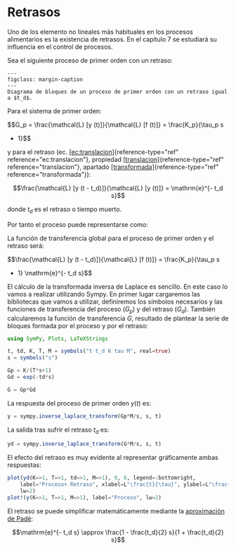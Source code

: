 # Retrasos

Uno de los elemento no lineales más habituales en los procesos
alimentarios es la existencia de retrasos. En el capítulo 7 se estudiará
su influencia en el control de procesos.

Sea el siguiente proceso de primer orden con un retraso:

```{figure} ./img/retraso.svg
---
figclass: margin-caption
---
Diagrama de bloques de un proceso de primer orden con un retraso igual a $t_d$.

```

Para el sistema de primer orden:

$$G_p = \frac{\mathcal{L} [y (t)]}{\mathcal{L} [f (t)]} = \frac{K_p}{\tau_p s
   + 1}$$ 
   
   y para el retraso (ec.
[\[ec:translacion\]](#ec:translacion){reference-type="ref"
reference="ec:translacion"}, propiedad
[\[translacion\]](#translacion){reference-type="ref"
reference="translacion"}, apartado
[\[transformada\]](#transformada){reference-type="ref"
reference="transformada"}):

$$\frac{\mathcal{L} [y (t - t_d)]}{\mathcal{L} [y (t)]} = \mathrm{e}^{- t_d s}$$

donde $t_d$ es el retraso o tiempo muerto.

Por tanto el proceso puede representarse como:

La función de transferencia global para el proceso de primer orden y el
retraso será:

$$\frac{\mathcal{L} [y (t - t_d)]}{\mathcal{L} [f (t)]} = \frac{K_p}{\tau_p s
   + 1} \mathrm{e}^{- t_d s}$$

El cálculo de la transformada inversa de Laplace es sencillo. En este caso lo vamos a realizar utilizando Sympy. En primer lugar cargaremos las bibliotecas que vamos a utilizar, definiremos los símbolos necesarios y las funciones de transferencia del proceso ($G_p$) y del retraso ($G_d$). También calcularemos la función de transferencia $G$, resultado de plantear la serie de bloques formada por el proceso y por el retraso:

```julia
using SymPy, Plots, LaTeXStrings

t, td, K, T, M = symbols("t t_d K tau M", real=true)
s = symbols("s")

Gp = K/(T*s+1)
Gd = exp(-td*s)

G = Gp*Gd
```

La respuesta del proceso de primer orden $y(t)$ es:

```julia
y = sympy.inverse_laplace_transform(Gp*M/s, s, t)
```

La salida tras sufrir el retraso $t_d$ es:

```julia
yd = sympy.inverse_laplace_transform(G*M/s, s, t)
```

El efecto del retraso es muy evidente al representar gráficamente ambas respuestas:

```julia
plot(yd(K=>1, T=>1, td=>1, M=>1), 0, 6, legend=:bottomright, 
    label="Proceso+ Retraso", xlabel=L"\frac{t}{\tau}", ylabel=L"\frac{y(t)}{K M}",
    lw=2)
plot!(y(K=>1, T=>1, M=>1), label="Proceso", lw=2)
```

El retraso se puede simplificar matemáticamente mediante la [aproximación
de Padé](https://es.wikipedia.org/wiki/Aproximación_de_Padé):

$$\mathrm{e}^{- t_d s} \approx \frac{1 - \frac{t_d}{2} s}{1 + \frac{t_d}{2} s}$$
